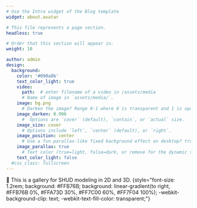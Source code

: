 ```yaml
---
# Use the Intro widget of the Blog template
widget: about.avatar

# This file represents a page section.
headless: true

# Order that this section will appear in.
weight: 10

author: admin
design:
  background:
    color: '#090a0b'
    text_color_light: true
    video:
      path:  # enter filename of a video in /assets/media
      # Name of image in `assets/media/`.
    image: bg.png
      # Darken the image? Range 0-1 where 0 is transparent and 1 is opaque.
    image_darken: 0.996
      #  Options are `cover` (default), `contain`, or `actual` size.
    image_size: cover
      # Options include `left`, `center` (default), or `right`.
    image_position: center
      # Use a fun parallax-like fixed background effect on desktop? true/false
    image_parallax: true
      # Text color (true=light, false=dark, or remove for the dynamic theme color).
    text_color_light: false      
  #css_class: fullscreen
---
```


👋 This is a gallery for SHUD modeling in 2D and 3D.
{style="font-size: 1.2rem; background: #FFB76B; background: linear-gradient(to right, #FFB76B 0%, #FFA73D 30%, #FF7C00 60%, #FF7F04 100%); -webkit-background-clip: text; -webkit-text-fill-color: transparent;"}

<!--Check out my [resumé](/about/) and portfolio below 😍-->

